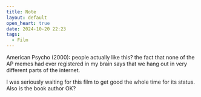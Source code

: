 ```yaml
---
title: Note
layout: default
open_heart: true
date: 2024-10-20 22:23
tags:
  - Film
---
```


American Psycho (2000): people actually like this? the fact that none of the AP memes had ever registered in my brain says that we hang out in very different parts of the internet. 

I was seriously waiting for this film to get good the whole time for its status.
Also is the book author OK?
